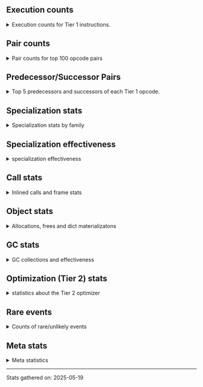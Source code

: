 ## Execution counts

<details>
<summary> Execution counts for Tier 1 instructions. </summary>


The "miss ratio" column shows the percentage of times the instruction
executed that it deoptimized. When this happens, the base unspecialized
instruction is not counted.

<table>
<thead>
<tr>
<th align="left">Name</th>
<th align="right">Base Count</th>
<th align="right">Head Count</th>
<th align="right">Change</th>
</tr>
</thead>
<tbody>
<tr>
<td align="left">FOR_ITER</td>
<td align="right">186,460</td>
<td align="right">108,340</td>
<td align="right">-41.9%</td>
</tr>
<tr>
<td align="left">CONTAINS_OP_DICT</td>
<td align="right">151,320</td>
<td align="right">88,840</td>
<td align="right">-41.3%</td>
</tr>
<tr>
<td align="left">STORE_SUBSCR_DICT</td>
<td align="right">127,200</td>
<td align="right">80,340</td>
<td align="right">-36.8%</td>
</tr>
<tr>
<td align="left">LOAD_ATTR_SLOT</td>
<td align="right">974,460</td>
<td align="right">646,440</td>
<td align="right">-33.7%</td>
</tr>
<tr>
<td align="left">IS_OP</td>
<td align="right">327,060</td>
<td align="right">217,720</td>
<td align="right">-33.4%</td>
</tr>
<tr>
<td align="left">POP_JUMP_IF_TRUE</td>
<td align="right">438,401</td>
<td align="right">313,442</td>
<td align="right">-28.5%</td>
</tr>
<tr>
<td align="left">CALL_BUILTIN_FAST</td>
<td align="right">213,420</td>
<td align="right">166,560</td>
<td align="right">-22.0%</td>
</tr>
<tr>
<td align="left">LOAD_GLOBAL_MODULE</td>
<td align="right">812,504</td>
<td align="right">703,168</td>
<td align="right">-13.5%</td>
</tr>
<tr>
<td align="left">LOAD_FAST_BORROW_LOAD_FAST_BORROW</td>
<td align="right">765,600</td>
<td align="right">671,880</td>
<td align="right">-12.2%</td>
</tr>
<tr>
<td align="left">POP_JUMP_IF_FALSE</td>
<td align="right">1,093,940</td>
<td align="right">984,520</td>
<td align="right">-10.0%</td>
</tr>
<tr>
<td align="left">TO_BOOL_BOOL</td>
<td align="right">640,001</td>
<td align="right">577,522</td>
<td align="right">-9.8%</td>
</tr>
<tr>
<td align="left">STORE_FAST</td>
<td align="right">721,004</td>
<td align="right">658,528</td>
<td align="right">-8.7%</td>
</tr>
<tr>
<td align="left">LOAD_FAST_BORROW</td>
<td align="right">3,469,511</td>
<td align="right">3,172,582</td>
<td align="right">-8.6%</td>
</tr>
<tr>
<td align="left">LOAD_GLOBAL_BUILTIN</td>
<td align="right">563,540</td>
<td align="right">516,600</td>
<td align="right">-8.3%</td>
</tr>
<tr>
<td align="left">DELETE_ATTR</td>
<td align="right">123</td>
<td align="right">126</td>
<td align="right">2.4%</td>
</tr>
<tr>
<td align="left">EXTENDED_ARG</td>
<td align="right">1,541</td>
<td align="right">1,542</td>
<td align="right">0.1%</td>
</tr>
<tr>
<td align="left">CALL_LEN</td>
<td align="right">149,840</td>
<td align="right">149,760</td>
<td align="right">-0.1%</td>
</tr>
<tr>
<td align="left">POP_EXCEPT</td>
<td align="right">1,961</td>
<td align="right">1,962</td>
<td align="right">0.1%</td>
</tr>
<tr>
<td align="left">COMPARE_OP_INT</td>
<td align="right">187,580</td>
<td align="right">187,500</td>
<td align="right">-0.0%</td>
</tr>
<tr>
<td align="left">LOAD_ATTR_INSTANCE_VALUE</td>
<td align="right">720,002</td>
<td align="right">719,844</td>
<td align="right">-0.0%</td>
</tr>
<tr>
<td align="left">JUMP_BACKWARD_NO_INTERRUPT</td>
<td align="right">7,781</td>
<td align="right">7,782</td>
<td align="right">0.0%</td>
</tr>
<tr>
<td align="left">LOAD_SPECIAL</td>
<td align="right">17,722</td>
<td align="right">17,724</td>
<td align="right">0.0%</td>
</tr>
<tr>
<td align="left">DELETE_SUBSCR</td>
<td align="right">25,342</td>
<td align="right">25,344</td>
<td align="right">0.0%</td>
</tr>
<tr>
<td align="left">SWAP</td>
<td align="right">26,002</td>
<td align="right">26,004</td>
<td align="right">0.0%</td>
</tr>
<tr>
<td align="left">CALL_METHOD_DESCRIPTOR_FAST_WITH_KEYWORDS</td>
<td align="right">20,201</td>
<td align="right">20,202</td>
<td align="right">0.0%</td>
</tr>
<tr>
<td align="left">INTERPRETER_EXIT</td>
<td align="right">103,844</td>
<td align="right">103,848</td>
<td align="right">0.0%</td>
</tr>
<tr>
<td align="left">POP_JUMP_IF_NONE</td>
<td align="right">132,985</td>
<td align="right">132,990</td>
<td align="right">0.0%</td>
</tr>
<tr>
<td align="left">COPY</td>
<td align="right">28,661</td>
<td align="right">28,662</td>
<td align="right">0.0%</td>
</tr>
<tr>
<td align="left">CALL_NON_PY_GENERAL</td>
<td align="right">172,506</td>
<td align="right">172,512</td>
<td align="right">0.0%</td>
</tr>
<tr>
<td align="left">LOAD_FAST</td>
<td align="right">225,227</td>
<td align="right">225,234</td>
<td align="right">0.0%</td>
</tr>
<tr>
<td align="left">CALL_METHOD_DESCRIPTOR_O</td>
<td align="right">45,221</td>
<td align="right">45,222</td>
<td align="right">0.0%</td>
</tr>
<tr>
<td align="left">POP_TOP</td>
<td align="right">432,489</td>
<td align="right">432,498</td>
<td align="right">0.0%</td>
</tr>
<tr>
<td align="left">NOP</td>
<td align="right">108,142</td>
<td align="right">108,144</td>
<td align="right">0.0%</td>
</tr>
<tr>
<td align="left">LOAD_CONST_IMMORTAL</td>
<td align="right">756,492</td>
<td align="right">756,504</td>
<td align="right">0.0%</td>
</tr>
<tr>
<td align="left">RETURN_VALUE</td>
<td align="right">680,008</td>
<td align="right">680,016</td>
<td align="right">0.0%</td>
</tr>
<tr>
<td align="left">PUSH_NULL</td>
<td align="right">256,743</td>
<td align="right">256,746</td>
<td align="right">0.0%</td>
</tr>
<tr>
<td align="left">LOAD_ATTR_METHOD_NO_DICT</td>
<td align="right">192,642</td>
<td align="right">192,644</td>
<td align="right">0.0%</td>
</tr>
<tr>
<td align="left">RESUME_CHECK</td>
<td align="right">657,404</td>
<td align="right">657,408</td>
<td align="right">0.0%</td>
</tr>
<tr>
<td align="left">LOAD_ATTR_METHOD_WITH_VALUES</td>
<td align="right">343,222</td>
<td align="right">343,224</td>
<td align="right">0.0%</td>
</tr>
<tr>
<td align="left">CALL_PY_EXACT_ARGS</td>
<td align="right">372,742</td>
<td align="right">372,744</td>
<td align="right">0.0%</td>
</tr>
<tr>
<td align="left">LOAD_ATTR</td>
<td align="right">290,720</td>
<td align="right">290,720</td>
<td align="right">0.0%</td>
</tr>
<tr>
<td align="left">LOAD_SMALL_INT</td>
<td align="right">250,440</td>
<td align="right">250,440</td>
<td align="right">0.0%</td>
</tr>
<tr>
<td align="left">LOAD_ATTR_MODULE</td>
<td align="right">219,480</td>
<td align="right">219,480</td>
<td align="right">0.0%</td>
</tr>
<tr>
<td align="left">JUMP_BACKWARD_NO_JIT</td>
<td align="right">219,180</td>
<td align="right"></td>
<td align="right"></td>
</tr>
<tr>
<td align="left">STORE_ATTR</td>
<td align="right">161,520</td>
<td align="right">161,520</td>
<td align="right">0.0%</td>
</tr>
<tr>
<td align="left">STORE_ATTR_SLOT</td>
<td align="right">136,040</td>
<td align="right">136,040</td>
<td align="right">0.0%</td>
</tr>
<tr>
<td align="left">RETURN_GENERATOR</td>
<td align="right">125,640</td>
<td align="right">125,640</td>
<td align="right">0.0%</td>
</tr>
<tr>
<td align="left">SEND_GEN</td>
<td align="right">122,820</td>
<td align="right">122,820</td>
<td align="right">0.0%</td>
</tr>
<tr>
<td align="left">GET_AWAITABLE</td>
<td align="right">119,520</td>
<td align="right">119,520</td>
<td align="right">0.0%</td>
</tr>
<tr>
<td align="left">END_SEND</td>
<td align="right">119,280</td>
<td align="right">119,280</td>
<td align="right">0.0%</td>
</tr>
<tr>
<td align="left">STORE_ATTR_INSTANCE_VALUE</td>
<td align="right">111,540</td>
<td align="right">111,540</td>
<td align="right">0.0%</td>
</tr>
<tr>
<td align="left">CALL_METHOD_DESCRIPTOR_NOARGS</td>
<td align="right">108,120</td>
<td align="right">108,120</td>
<td align="right">0.0%</td>
</tr>
<tr>
<td align="left">LOAD_CONST_MORTAL</td>
<td align="right">105,840</td>
<td align="right">105,840</td>
<td align="right">0.0%</td>
</tr>
<tr>
<td align="left">POP_JUMP_IF_NOT_NONE</td>
<td align="right">94,320</td>
<td align="right">94,320</td>
<td align="right">0.0%</td>
</tr>
<tr>
<td align="left">BINARY_OP</td>
<td align="right">84,140</td>
<td align="right">84,140</td>
<td align="right">0.0%</td>
</tr>
<tr>
<td align="left">JUMP_FORWARD</td>
<td align="right">82,320</td>
<td align="right">82,320</td>
<td align="right">0.0%</td>
</tr>
<tr>
<td align="left">LOAD_ATTR_WITH_HINT</td>
<td align="right">78,120</td>
<td align="right">78,120</td>
<td align="right">0.0%</td>
</tr>
<tr>
<td align="left">CALL_FUNCTION_EX</td>
<td align="right">76,920</td>
<td align="right">76,920</td>
<td align="right">0.0%</td>
</tr>
<tr>
<td align="left">BINARY_OP_EXTEND</td>
<td align="right">75,360</td>
<td align="right">75,360</td>
<td align="right">0.0%</td>
</tr>
<tr>
<td align="left">BUILD_TUPLE</td>
<td align="right">74,640</td>
<td align="right">74,640</td>
<td align="right">0.0%</td>
</tr>
<tr>
<td align="left">LOAD_DEREF</td>
<td align="right">66,840</td>
<td align="right">66,840</td>
<td align="right">0.0%</td>
</tr>
<tr>
<td align="left">BUILD_MAP</td>
<td align="right">59,520</td>
<td align="right">59,520</td>
<td align="right">0.0%</td>
</tr>
<tr>
<td align="left">DICT_MERGE</td>
<td align="right">57,300</td>
<td align="right">57,300</td>
<td align="right">0.0%</td>
</tr>
<tr>
<td align="left">CALL_KW_PY</td>
<td align="right">56,460</td>
<td align="right">56,460</td>
<td align="right">0.0%</td>
</tr>
<tr>
<td align="left">GET_ITER</td>
<td align="right">53,160</td>
<td align="right">53,160</td>
<td align="right">0.0%</td>
</tr>
<tr>
<td align="left">POP_ITER</td>
<td align="right">52,860</td>
<td align="right">52,860</td>
<td align="right">0.0%</td>
</tr>
<tr>
<td align="left">BINARY_SLICE</td>
<td align="right">51,420</td>
<td align="right">51,420</td>
<td align="right">0.0%</td>
</tr>
<tr>
<td align="left">TO_BOOL_NONE</td>
<td align="right">49,440</td>
<td align="right">49,440</td>
<td align="right">0.0%</td>
</tr>
<tr>
<td align="left">TO_BOOL</td>
<td align="right">47,660</td>
<td align="right">47,660</td>
<td align="right">0.0%</td>
</tr>
<tr>
<td align="left">TO_BOOL_INT</td>
<td align="right">46,320</td>
<td align="right">46,320</td>
<td align="right">0.0%</td>
</tr>
<tr>
<td align="left">CALL_TYPE_1</td>
<td align="right">44,520</td>
<td align="right">44,520</td>
<td align="right">0.0%</td>
</tr>
<tr>
<td align="left">COMPARE_OP</td>
<td align="right">41,460</td>
<td align="right">41,460</td>
<td align="right">0.0%</td>
</tr>
<tr>
<td align="left">LOAD_ATTR_CLASS_WITH_METACLASS_CHECK</td>
<td align="right">34,200</td>
<td align="right">34,200</td>
<td align="right">0.0%</td>
</tr>
<tr>
<td align="left">CALL_ISINSTANCE</td>
<td align="right">33,660</td>
<td align="right">33,660</td>
<td align="right">0.0%</td>
</tr>
<tr>
<td align="left">LOAD_FAST_LOAD_FAST</td>
<td align="right">33,600</td>
<td align="right">33,600</td>
<td align="right">0.0%</td>
</tr>
<tr>
<td align="left">FOR_ITER_LIST</td>
<td align="right">33,600</td>
<td align="right">33,600</td>
<td align="right">0.0%</td>
</tr>
<tr>
<td align="left">FOR_ITER_RANGE</td>
<td align="right">33,540</td>
<td align="right">33,540</td>
<td align="right">0.0%</td>
</tr>
<tr>
<td align="left">CALL_ALLOC_AND_ENTER_INIT</td>
<td align="right">32,940</td>
<td align="right">32,940</td>
<td align="right">0.0%</td>
</tr>
<tr>
<td align="left">EXIT_INIT_CHECK</td>
<td align="right">32,820</td>
<td align="right">32,820</td>
<td align="right">0.0%</td>
</tr>
<tr>
<td align="left">CALL_BOUND_METHOD_EXACT_ARGS</td>
<td align="right">31,260</td>
<td align="right">31,260</td>
<td align="right">0.0%</td>
</tr>
<tr>
<td align="left">BUILD_LIST</td>
<td align="right">29,040</td>
<td align="right">29,040</td>
<td align="right">0.0%</td>
</tr>
<tr>
<td align="left">CONTAINS_OP</td>
<td align="right">27,920</td>
<td align="right">27,920</td>
<td align="right">0.0%</td>
</tr>
<tr>
<td align="left">CALL_BUILTIN_FAST_WITH_KEYWORDS</td>
<td align="right">27,180</td>
<td align="right">27,180</td>
<td align="right">0.0%</td>
</tr>
<tr>
<td align="left">BUILD_SLICE</td>
<td align="right">25,200</td>
<td align="right">25,200</td>
<td align="right">0.0%</td>
</tr>
<tr>
<td align="left">LOAD_ATTR_METHOD_LAZY_DICT</td>
<td align="right">24,420</td>
<td align="right">24,420</td>
<td align="right">0.0%</td>
</tr>
<tr>
<td align="left">MAKE_CELL</td>
<td align="right">23,760</td>
<td align="right">23,760</td>
<td align="right">0.0%</td>
</tr>
<tr>
<td align="left">STORE_FAST_STORE_FAST</td>
<td align="right">21,540</td>
<td align="right">21,540</td>
<td align="right">0.0%</td>
</tr>
<tr>
<td align="left">CALL_PY_GENERAL</td>
<td align="right">20,760</td>
<td align="right">20,760</td>
<td align="right">0.0%</td>
</tr>
<tr>
<td align="left">CALL_INTRINSIC_1</td>
<td align="right">18,840</td>
<td align="right">18,840</td>
<td align="right">0.0%</td>
</tr>
<tr>
<td align="left">LIST_EXTEND</td>
<td align="right">18,420</td>
<td align="right">18,420</td>
<td align="right">0.0%</td>
</tr>
<tr>
<td align="left">UNPACK_SEQUENCE_TWO_TUPLE</td>
<td align="right">18,420</td>
<td align="right">18,420</td>
<td align="right">0.0%</td>
</tr>
<tr>
<td align="left">CALL_LIST_APPEND</td>
<td align="right">17,460</td>
<td align="right">17,460</td>
<td align="right">0.0%</td>
</tr>
<tr>
<td align="left">STORE_DEREF</td>
<td align="right">16,620</td>
<td align="right">16,620</td>
<td align="right">0.0%</td>
</tr>
<tr>
<td align="left">CALL_METHOD_DESCRIPTOR_FAST</td>
<td align="right">16,200</td>
<td align="right">16,200</td>
<td align="right">0.0%</td>
</tr>
<tr>
<td align="left">BINARY_OP_ADD_INT</td>
<td align="right">14,820</td>
<td align="right">14,820</td>
<td align="right">0.0%</td>
</tr>
<tr>
<td align="left">LOAD_ATTR_NONDESCRIPTOR_WITH_VALUES</td>
<td align="right">14,340</td>
<td align="right">14,340</td>
<td align="right">0.0%</td>
</tr>
<tr>
<td align="left">COPY_FREE_VARS</td>
<td align="right">13,440</td>
<td align="right">13,440</td>
<td align="right">0.0%</td>
</tr>
<tr>
<td align="left">CALL_BUILTIN_CLASS</td>
<td align="right">12,180</td>
<td align="right">12,180</td>
<td align="right">0.0%</td>
</tr>
<tr>
<td align="left">LOAD_FAST_CHECK</td>
<td align="right">12,120</td>
<td align="right">12,120</td>
<td align="right">0.0%</td>
</tr>
<tr>
<td align="left">CALL</td>
<td align="right">9,840</td>
<td align="right">9,840</td>
<td align="right">0.0%</td>
</tr>
<tr>
<td align="left">YIELD_VALUE</td>
<td align="right">9,480</td>
<td align="right">9,480</td>
<td align="right">0.0%</td>
</tr>
<tr>
<td align="left">BINARY_OP_SUBSCR_DICT</td>
<td align="right">9,180</td>
<td align="right">9,180</td>
<td align="right">0.0%</td>
</tr>
<tr>
<td align="left">LOAD_ATTR_PROPERTY</td>
<td align="right">8,640</td>
<td align="right">8,640</td>
<td align="right">0.0%</td>
</tr>
<tr>
<td align="left">TO_BOOL_LIST</td>
<td align="right">8,520</td>
<td align="right">8,520</td>
<td align="right">0.0%</td>
</tr>
<tr>
<td align="left">CALL_BUILTIN_O</td>
<td align="right">8,120</td>
<td align="right">8,120</td>
<td align="right">0.0%</td>
</tr>
<tr>
<td align="left">UNPACK_SEQUENCE_TUPLE</td>
<td align="right">7,860</td>
<td align="right">7,860</td>
<td align="right">0.0%</td>
</tr>
<tr>
<td align="left">CONTAINS_OP_SET</td>
<td align="right">7,800</td>
<td align="right">7,800</td>
<td align="right">0.0%</td>
</tr>
<tr>
<td align="left">FOR_ITER_TUPLE</td>
<td align="right">7,320</td>
<td align="right">7,320</td>
<td align="right">0.0%</td>
</tr>
<tr>
<td align="left">DELETE_FAST</td>
<td align="right">6,960</td>
<td align="right">6,960</td>
<td align="right">0.0%</td>
</tr>
<tr>
<td align="left">LIST_APPEND</td>
<td align="right">6,840</td>
<td align="right">6,840</td>
<td align="right">0.0%</td>
</tr>
<tr>
<td align="left">UNARY_NOT</td>
<td align="right">6,720</td>
<td align="right">6,720</td>
<td align="right">0.0%</td>
</tr>
<tr>
<td align="left">LOAD_GLOBAL</td>
<td align="right">6,280</td>
<td align="right">6,280</td>
<td align="right">0.0%</td>
</tr>
<tr>
<td align="left">BINARY_OP_SUBSCR_LIST_INT</td>
<td align="right">6,240</td>
<td align="right">6,240</td>
<td align="right">0.0%</td>
</tr>
<tr>
<td align="left">CALL_KW_BOUND_METHOD</td>
<td align="right">6,240</td>
<td align="right">6,240</td>
<td align="right">0.0%</td>
</tr>
<tr>
<td align="left">SEND</td>
<td align="right">4,740</td>
<td align="right">4,740</td>
<td align="right">0.0%</td>
</tr>
<tr>
<td align="left">COMPARE_OP_FLOAT</td>
<td align="right">4,140</td>
<td align="right">4,140</td>
<td align="right">0.0%</td>
</tr>
<tr>
<td align="left">LOAD_SUPER_ATTR_METHOD</td>
<td align="right">4,020</td>
<td align="right">4,020</td>
<td align="right">0.0%</td>
</tr>
<tr>
<td align="left">CALL_KW_NON_PY</td>
<td align="right">3,840</td>
<td align="right">3,840</td>
<td align="right">0.0%</td>
</tr>
<tr>
<td align="left">MAKE_FUNCTION</td>
<td align="right">3,720</td>
<td align="right">3,720</td>
<td align="right">0.0%</td>
</tr>
<tr>
<td align="left">COMPARE_OP_STR</td>
<td align="right">3,420</td>
<td align="right">3,420</td>
<td align="right">0.0%</td>
</tr>
<tr>
<td align="left">SET_FUNCTION_ATTRIBUTE</td>
<td align="right">2,820</td>
<td align="right">2,820</td>
<td align="right">0.0%</td>
</tr>
<tr>
<td align="left">BINARY_OP_ADD_FLOAT</td>
<td align="right">2,820</td>
<td align="right">2,820</td>
<td align="right">0.0%</td>
</tr>
<tr>
<td align="left">BINARY_OP_SUBTRACT_INT</td>
<td align="right">2,580</td>
<td align="right">2,580</td>
<td align="right">0.0%</td>
</tr>
<tr>
<td align="left">MAP_ADD</td>
<td align="right">2,340</td>
<td align="right">2,340</td>
<td align="right">0.0%</td>
</tr>
<tr>
<td align="left">STORE_ATTR_WITH_HINT</td>
<td align="right">2,220</td>
<td align="right">2,220</td>
<td align="right">0.0%</td>
</tr>
<tr>
<td align="left">FORMAT_SIMPLE</td>
<td align="right">2,160</td>
<td align="right">2,160</td>
<td align="right">0.0%</td>
</tr>
<tr>
<td align="left">STORE_SUBSCR</td>
<td align="right">2,120</td>
<td align="right">2,120</td>
<td align="right">0.0%</td>
</tr>
<tr>
<td align="left">CHECK_EXC_MATCH</td>
<td align="right">2,040</td>
<td align="right">2,040</td>
<td align="right">0.0%</td>
</tr>
<tr>
<td align="left">PUSH_EXC_INFO</td>
<td align="right">1,980</td>
<td align="right">1,980</td>
<td align="right">0.0%</td>
</tr>
<tr>
<td align="left">TO_BOOL_STR</td>
<td align="right">1,740</td>
<td align="right">1,740</td>
<td align="right">0.0%</td>
</tr>
<tr>
<td align="left">FOR_ITER_GEN</td>
<td align="right">1,620</td>
<td align="right">1,620</td>
<td align="right">0.0%</td>
</tr>
<tr>
<td align="left">TO_BOOL_ALWAYS_TRUE</td>
<td align="right">1,620</td>
<td align="right">1,620</td>
<td align="right">0.0%</td>
</tr>
<tr>
<td align="left">LOAD_ATTR_CLASS</td>
<td align="right">1,440</td>
<td align="right">1,440</td>
<td align="right">0.0%</td>
</tr>
<tr>
<td align="left">BUILD_STRING</td>
<td align="right">1,140</td>
<td align="right">1,140</td>
<td align="right">0.0%</td>
</tr>
<tr>
<td align="left">LOAD_SUPER_ATTR_ATTR</td>
<td align="right">1,080</td>
<td align="right">1,080</td>
<td align="right">0.0%</td>
</tr>
<tr>
<td align="left">BINARY_OP_SUBSCR_STR_INT</td>
<td align="right">1,020</td>
<td align="right">1,020</td>
<td align="right">0.0%</td>
</tr>
<tr>
<td align="left">LOAD_COMMON_CONSTANT</td>
<td align="right">960</td>
<td align="right">960</td>
<td align="right">0.0%</td>
</tr>
<tr>
<td align="left">UNPACK_SEQUENCE_LIST</td>
<td align="right">900</td>
<td align="right">900</td>
<td align="right">0.0%</td>
</tr>
<tr>
<td align="left">END_FOR</td>
<td align="right">840</td>
<td align="right">840</td>
<td align="right">0.0%</td>
</tr>
<tr>
<td align="left">UNARY_INVERT</td>
<td align="right">840</td>
<td align="right">840</td>
<td align="right">0.0%</td>
</tr>
<tr>
<td align="left">LOAD_FAST_AND_CLEAR</td>
<td align="right">840</td>
<td align="right">840</td>
<td align="right">0.0%</td>
</tr>
<tr>
<td align="left">RERAISE</td>
<td align="right">660</td>
<td align="right">660</td>
<td align="right">0.0%</td>
</tr>
<tr>
<td align="left">BINARY_OP_SUBSCR_GETITEM</td>
<td align="right">600</td>
<td align="right">600</td>
<td align="right">0.0%</td>
</tr>
<tr>
<td align="left">UNPACK_SEQUENCE</td>
<td align="right">560</td>
<td align="right">560</td>
<td align="right">0.0%</td>
</tr>
<tr>
<td align="left">CALL_KW</td>
<td align="right">500</td>
<td align="right">500</td>
<td align="right">0.0%</td>
</tr>
<tr>
<td align="left">BINARY_OP_ADD_UNICODE</td>
<td align="right">480</td>
<td align="right">480</td>
<td align="right">0.0%</td>
</tr>
<tr>
<td align="left">BUILD_SET</td>
<td align="right">420</td>
<td align="right">420</td>
<td align="right">0.0%</td>
</tr>
<tr>
<td align="left">STORE_FAST_LOAD_FAST</td>
<td align="right">420</td>
<td align="right">420</td>
<td align="right">0.0%</td>
</tr>
<tr>
<td align="left">BINARY_OP_SUBSCR_TUPLE_INT</td>
<td align="right">420</td>
<td align="right">420</td>
<td align="right">0.0%</td>
</tr>
<tr>
<td align="left">CALL_STR_1</td>
<td align="right">420</td>
<td align="right">420</td>
<td align="right">0.0%</td>
</tr>
<tr>
<td align="left">RAISE_VARARGS</td>
<td align="right">360</td>
<td align="right">360</td>
<td align="right">0.0%</td>
</tr>
<tr>
<td align="left">BINARY_OP_SUBTRACT_FLOAT</td>
<td align="right">360</td>
<td align="right">360</td>
<td align="right">0.0%</td>
</tr>
<tr>
<td align="left">BINARY_OP_MULTIPLY_INT</td>
<td align="right">300</td>
<td align="right">300</td>
<td align="right">0.0%</td>
</tr>
<tr>
<td align="left">CLEANUP_THROW</td>
<td align="right">240</td>
<td align="right">240</td>
<td align="right">0.0%</td>
</tr>
<tr>
<td align="left">UNARY_NEGATIVE</td>
<td align="right">240</td>
<td align="right">240</td>
<td align="right">0.0%</td>
</tr>
<tr>
<td align="left">LOAD_SUPER_ATTR</td>
<td align="right">180</td>
<td align="right">180</td>
<td align="right">0.0%</td>
</tr>
<tr>
<td align="left">BINARY_OP_MULTIPLY_FLOAT</td>
<td align="right">180</td>
<td align="right">180</td>
<td align="right">0.0%</td>
</tr>
<tr>
<td align="left">BINARY_OP_INPLACE_ADD_UNICODE</td>
<td align="right">120</td>
<td align="right">120</td>
<td align="right">0.0%</td>
</tr>
<tr>
<td align="left">CALL_TUPLE_1</td>
<td align="right">120</td>
<td align="right">120</td>
<td align="right">0.0%</td>
</tr>
<tr>
<td align="left">CONVERT_VALUE</td>
<td align="right">60</td>
<td align="right">60</td>
<td align="right">0.0%</td>
</tr>
<tr>
<td align="left">IMPORT_NAME</td>
<td align="right">60</td>
<td align="right">60</td>
<td align="right">0.0%</td>
</tr>
<tr>
<td align="left">STORE_GLOBAL</td>
<td align="right">60</td>
<td align="right">60</td>
<td align="right">0.0%</td>
</tr>
<tr>
<td align="left">CALL_BOUND_METHOD_GENERAL</td>
<td align="right">60</td>
<td align="right">60</td>
<td align="right">0.0%</td>
</tr>
<tr>
<td align="left">JUMP_BACKWARD_JIT</td>
<td align="right"></td>
<td align="right">141,100</td>
<td align="right"></td>
</tr>
<tr>
<td align="left">ENTER_EXECUTOR</td>
<td align="right"></td>
<td align="right">31,220</td>
<td align="right"></td>
</tr>
<tr>
<td align="left">NOT_TAKEN</td>
<td align="right"></td>
<td align="right">15,620</td>
<td align="right"></td>
</tr>
</tbody>
</table>


</details>

## Pair counts

<details>
<summary> Pair counts for top 100 opcode pairs </summary>


Pairs of specialized operations that deoptimize and are then followed by
the corresponding unspecialized instruction are not counted as pairs.

Not included in comparative output.


</details>

## Predecessor/Successor Pairs

<details>
<summary> Top 5 predecessors and successors of each Tier 1 opcode. </summary>


This does not include the unspecialized instructions that occur after a
specialized instruction deoptimizes.

Not included in comparative output.


</details>

## Specialization stats

<details>
<summary> Specialization stats by family </summary>

### BINARY_OP

<details>
<summary> specialization stats for BINARY_OP family </summary>

<table>
<thead>
<tr>
<th align="left">Kind</th>
<th align="right">Base Count</th>
<th align="right">Base Ratio</th>
<th align="right">Head Count</th>
<th align="right">Head Ratio</th>
<th align="right">Change</th>
</tr>
</thead>
<tbody>
<tr>
<td align="left">
deferred
<details>
<summary>ⓘ</summary>

Lists the number of "deferred" (i.e. not specialized) instructions executed.
</details>
</td>
<td align="right">82,500</td>
<td align="right">40.3%</td>
<td align="right">82,500</td>
<td align="right">40.3%</td>
<td align="right">0.0%</td>
</tr>
<tr>
<td align="left">
hit
<details>
<summary>ⓘ</summary>

Specialized instructions that complete.
</details>
</td>
<td align="right">120,720</td>
<td align="right">58.9%</td>
<td align="right">120,720</td>
<td align="right">58.9%</td>
<td align="right">0.0%</td>
</tr>
</tbody>
</table>

<table>
<thead>
<tr>
<th align="left">Success</th>
<th align="right">Base Count</th>
<th align="right">Base Ratio</th>
<th align="right">Head Count</th>
<th align="right">Head Ratio</th>
<th align="right">Change</th>
</tr>
</thead>
<tbody>
<tr>
<td align="left">Success</td>
<td align="right">580</td>
<td align="right">35.4%</td>
<td align="right">580</td>
<td align="right">35.4%</td>
<td align="right">0.0%</td>
</tr>
<tr>
<td align="left">Failure</td>
<td align="right">1,060</td>
<td align="right">64.6%</td>
<td align="right">1,060</td>
<td align="right">64.6%</td>
<td align="right">0.0%</td>
</tr>
</tbody>
</table>

<table>
<thead>
<tr>
<th align="left">Failure kind</th>
<th align="right">Base Count</th>
<th align="right">Base Ratio</th>
<th align="right">Head Count</th>
<th align="right">Head Ratio</th>
<th align="right">Change</th>
</tr>
</thead>
<tbody>
<tr>
<td align="left">add other</td>
<td align="right">220</td>
<td align="right">20.8%</td>
<td align="right">220</td>
<td align="right">20.8%</td>
<td align="right">0.0%</td>
</tr>
<tr>
<td align="left">remainder</td>
<td align="right">160</td>
<td align="right">15.1%</td>
<td align="right">160</td>
<td align="right">15.1%</td>
<td align="right">0.0%</td>
</tr>
<tr>
<td align="left">subscr structtime</td>
<td align="right">140</td>
<td align="right">13.2%</td>
<td align="right">140</td>
<td align="right">13.2%</td>
<td align="right">0.0%</td>
</tr>
<tr>
<td align="left">subscr tuple slice</td>
<td align="right">120</td>
<td align="right">11.3%</td>
<td align="right">120</td>
<td align="right">11.3%</td>
<td align="right">0.0%</td>
</tr>
<tr>
<td align="left">floor divide</td>
<td align="right">100</td>
<td align="right">9.4%</td>
<td align="right">100</td>
<td align="right">9.4%</td>
<td align="right">0.0%</td>
</tr>
<tr>
<td align="left">out of range</td>
<td align="right">40</td>
<td align="right">3.8%</td>
<td align="right">40</td>
<td align="right">3.8%</td>
<td align="right">0.0%</td>
</tr>
<tr>
<td align="left">code complex parameters</td>
<td align="right">40</td>
<td align="right">3.8%</td>
<td align="right">40</td>
<td align="right">3.8%</td>
<td align="right">0.0%</td>
</tr>
<tr>
<td align="left">multiply different types</td>
<td align="right">40</td>
<td align="right">3.8%</td>
<td align="right">40</td>
<td align="right">3.8%</td>
<td align="right">0.0%</td>
</tr>
<tr>
<td align="left">or different types</td>
<td align="right">40</td>
<td align="right">3.8%</td>
<td align="right">40</td>
<td align="right">3.8%</td>
<td align="right">0.0%</td>
</tr>
<tr>
<td align="left">xor int</td>
<td align="right">40</td>
<td align="right">3.8%</td>
<td align="right">40</td>
<td align="right">3.8%</td>
<td align="right">0.0%</td>
</tr>
<tr>
<td align="left">subscr bytes</td>
<td align="right">40</td>
<td align="right">3.8%</td>
<td align="right">40</td>
<td align="right">3.8%</td>
<td align="right">0.0%</td>
</tr>
<tr>
<td align="left">and int</td>
<td align="right">20</td>
<td align="right">1.9%</td>
<td align="right">20</td>
<td align="right">1.9%</td>
<td align="right">0.0%</td>
</tr>
<tr>
<td align="left">or int</td>
<td align="right">20</td>
<td align="right">1.9%</td>
<td align="right">20</td>
<td align="right">1.9%</td>
<td align="right">0.0%</td>
</tr>
<tr>
<td align="left">subscr string slice</td>
<td align="right">20</td>
<td align="right">1.9%</td>
<td align="right">20</td>
<td align="right">1.9%</td>
<td align="right">0.0%</td>
</tr>
<tr>
<td align="left">subscr deque</td>
<td align="right">20</td>
<td align="right">1.9%</td>
<td align="right">20</td>
<td align="right">1.9%</td>
<td align="right">0.0%</td>
</tr>
</tbody>
</table>


</details>

### BINARY_SLICE

<details>
<summary> specialization stats for BINARY_SLICE family </summary>

<table>
<thead>
<tr>
<th align="left">Kind</th>
<th align="right">Base Count</th>
<th align="right">Base Ratio</th>
<th align="right">Head Count</th>
<th align="right">Head Ratio</th>
<th align="right">Change</th>
</tr>
</thead>
<tbody>
<tr>
<td align="left">
deferred
<details>
<summary>ⓘ</summary>

Lists the number of "deferred" (i.e. not specialized) instructions executed.
</details>
</td>
<td align="right">51,420</td>
<td align="right">100.0%</td>
<td align="right">51,420</td>
<td align="right">100.0%</td>
<td align="right">0.0%</td>
</tr>
</tbody>
</table>


</details>

### CALL

<details>
<summary> specialization stats for CALL family </summary>

<table>
<thead>
<tr>
<th align="left">Kind</th>
<th align="right">Base Count</th>
<th align="right">Base Ratio</th>
<th align="right">Head Count</th>
<th align="right">Head Ratio</th>
<th align="right">Change</th>
</tr>
</thead>
<tbody>
<tr>
<td align="left">
hit
<details>
<summary>ⓘ</summary>

Specialized instructions that complete.
</details>
</td>
<td align="right">1,131,004</td>
<td align="right">96.3%</td>
<td align="right">1,084,068</td>
<td align="right">96.1%</td>
<td align="right">-4.1%</td>
</tr>
<tr>
<td align="left">
deferred
<details>
<summary>ⓘ</summary>

Lists the number of "deferred" (i.e. not specialized) instructions executed.
</details>
</td>
<td align="right">33,360</td>
<td align="right">2.8%</td>
<td align="right">33,360</td>
<td align="right">3.0%</td>
<td align="right">0.0%</td>
</tr>
<tr>
<td align="left">
miss
<details>
<summary>ⓘ</summary>

Specialized instructions that deopt.
</details>
</td>
<td align="right">33,860</td>
<td align="right">2.9%</td>
<td align="right">33,860</td>
<td align="right">3.0%</td>
<td align="right">0.0%</td>
</tr>
</tbody>
</table>

<table>
<thead>
<tr>
<th align="left">Success</th>
<th align="right">Base Count</th>
<th align="right">Base Ratio</th>
<th align="right">Head Count</th>
<th align="right">Head Ratio</th>
<th align="right">Change</th>
</tr>
</thead>
<tbody>
<tr>
<td align="left">Success</td>
<td align="right">10,320</td>
<td align="right">99.8%</td>
<td align="right">10,320</td>
<td align="right">99.8%</td>
<td align="right">0.0%</td>
</tr>
<tr>
<td align="left">Failure</td>
<td align="right">20</td>
<td align="right">0.2%</td>
<td align="right">20</td>
<td align="right">0.2%</td>
<td align="right">0.0%</td>
</tr>
</tbody>
</table>

<table>
<thead>
<tr>
<th align="left">Failure kind</th>
<th align="right">Base Count</th>
<th align="right">Base Ratio</th>
<th align="right">Head Count</th>
<th align="right">Head Ratio</th>
<th align="right">Change</th>
</tr>
</thead>
<tbody>
<tr>
<td align="left">init not simple</td>
<td align="right">40</td>
<td align="right">200.0%</td>
<td align="right">40</td>
<td align="right">200.0%</td>
<td align="right">0.0%</td>
</tr>
<tr>
<td align="left">out of versions</td>
<td align="right">20</td>
<td align="right">100.0%</td>
<td align="right">20</td>
<td align="right">100.0%</td>
<td align="right">0.0%</td>
</tr>
<tr>
<td align="left">init not python</td>
<td align="right">20</td>
<td align="right">100.0%</td>
<td align="right">20</td>
<td align="right">100.0%</td>
<td align="right">0.0%</td>
</tr>
</tbody>
</table>


</details>

### CALL_KW

<details>
<summary> specialization stats for CALL_KW family </summary>

<table>
<thead>
<tr>
<th align="left">Success</th>
<th align="right">Base Count</th>
<th align="right">Base Ratio</th>
<th align="right">Head Count</th>
<th align="right">Head Ratio</th>
<th align="right">Change</th>
</tr>
</thead>
<tbody>
<tr>
<td align="left">Success</td>
<td align="right">500</td>
<td align="right">100.0%</td>
<td align="right">500</td>
<td align="right">100.0%</td>
<td align="right">0.0%</td>
</tr>
<tr>
<td align="left">Failure</td>
<td align="right">0</td>
<td align="right">0.0%</td>
<td align="right">0</td>
<td align="right">0.0%</td>
<td align="right"></td>
</tr>
</tbody>
</table>


</details>

### COMPARE_OP

<details>
<summary> specialization stats for COMPARE_OP family </summary>

<table>
<thead>
<tr>
<th align="left">Kind</th>
<th align="right">Base Count</th>
<th align="right">Base Ratio</th>
<th align="right">Head Count</th>
<th align="right">Head Ratio</th>
<th align="right">Change</th>
</tr>
</thead>
<tbody>
<tr>
<td align="left">
hit
<details>
<summary>ⓘ</summary>

Specialized instructions that complete.
</details>
</td>
<td align="right">194,900</td>
<td align="right">82.4%</td>
<td align="right">194,820</td>
<td align="right">82.4%</td>
<td align="right">-0.0%</td>
</tr>
<tr>
<td align="left">
deferred
<details>
<summary>ⓘ</summary>

Lists the number of "deferred" (i.e. not specialized) instructions executed.
</details>
</td>
<td align="right">39,840</td>
<td align="right">16.8%</td>
<td align="right">39,840</td>
<td align="right">16.8%</td>
<td align="right">0.0%</td>
</tr>
<tr>
<td align="left">
miss
<details>
<summary>ⓘ</summary>

Specialized instructions that deopt.
</details>
</td>
<td align="right">240</td>
<td align="right">0.1%</td>
<td align="right">240</td>
<td align="right">0.1%</td>
<td align="right">0.0%</td>
</tr>
</tbody>
</table>

<table>
<thead>
<tr>
<th align="left">Success</th>
<th align="right">Base Count</th>
<th align="right">Base Ratio</th>
<th align="right">Head Count</th>
<th align="right">Head Ratio</th>
<th align="right">Change</th>
</tr>
</thead>
<tbody>
<tr>
<td align="left">Success</td>
<td align="right">820</td>
<td align="right">50.6%</td>
<td align="right">820</td>
<td align="right">50.6%</td>
<td align="right">0.0%</td>
</tr>
<tr>
<td align="left">Failure</td>
<td align="right">800</td>
<td align="right">49.4%</td>
<td align="right">800</td>
<td align="right">49.4%</td>
<td align="right">0.0%</td>
</tr>
</tbody>
</table>

<table>
<thead>
<tr>
<th align="left">Failure kind</th>
<th align="right">Base Count</th>
<th align="right">Base Ratio</th>
<th align="right">Head Count</th>
<th align="right">Head Ratio</th>
<th align="right">Change</th>
</tr>
</thead>
<tbody>
<tr>
<td align="left">other</td>
<td align="right">380</td>
<td align="right">47.5%</td>
<td align="right">380</td>
<td align="right">47.5%</td>
<td align="right">0.0%</td>
</tr>
<tr>
<td align="left">different types</td>
<td align="right">120</td>
<td align="right">15.0%</td>
<td align="right">120</td>
<td align="right">15.0%</td>
<td align="right">0.0%</td>
</tr>
<tr>
<td align="left">bytes</td>
<td align="right">100</td>
<td align="right">12.5%</td>
<td align="right">100</td>
<td align="right">12.5%</td>
<td align="right">0.0%</td>
</tr>
<tr>
<td align="left">float long</td>
<td align="right">100</td>
<td align="right">12.5%</td>
<td align="right">100</td>
<td align="right">12.5%</td>
<td align="right">0.0%</td>
</tr>
<tr>
<td align="left">bool</td>
<td align="right">60</td>
<td align="right">7.5%</td>
<td align="right">60</td>
<td align="right">7.5%</td>
<td align="right">0.0%</td>
</tr>
<tr>
<td align="left">big int</td>
<td align="right">40</td>
<td align="right">5.0%</td>
<td align="right">40</td>
<td align="right">5.0%</td>
<td align="right">0.0%</td>
</tr>
</tbody>
</table>


</details>

### CONTAINS_OP

<details>
<summary> specialization stats for CONTAINS_OP family </summary>

<table>
<thead>
<tr>
<th align="left">Kind</th>
<th align="right">Base Count</th>
<th align="right">Base Ratio</th>
<th align="right">Head Count</th>
<th align="right">Head Ratio</th>
<th align="right">Change</th>
</tr>
</thead>
<tbody>
<tr>
<td align="left">
hit
<details>
<summary>ⓘ</summary>

Specialized instructions that complete.
</details>
</td>
<td align="right">159,120</td>
<td align="right">85.1%</td>
<td align="right">96,640</td>
<td align="right">77.6%</td>
<td align="right">-39.3%</td>
</tr>
<tr>
<td align="left">
deferred
<details>
<summary>ⓘ</summary>

Lists the number of "deferred" (i.e. not specialized) instructions executed.
</details>
</td>
<td align="right">27,300</td>
<td align="right">14.6%</td>
<td align="right">27,300</td>
<td align="right">21.9%</td>
<td align="right">0.0%</td>
</tr>
</tbody>
</table>

<table>
<thead>
<tr>
<th align="left">Success</th>
<th align="right">Base Count</th>
<th align="right">Base Ratio</th>
<th align="right">Head Count</th>
<th align="right">Head Ratio</th>
<th align="right">Change</th>
</tr>
</thead>
<tbody>
<tr>
<td align="left">Success</td>
<td align="right">40</td>
<td align="right">6.5%</td>
<td align="right">40</td>
<td align="right">6.5%</td>
<td align="right">0.0%</td>
</tr>
<tr>
<td align="left">Failure</td>
<td align="right">580</td>
<td align="right">93.5%</td>
<td align="right">580</td>
<td align="right">93.5%</td>
<td align="right">0.0%</td>
</tr>
</tbody>
</table>

<table>
<thead>
<tr>
<th align="left">Failure kind</th>
<th align="right">Base Count</th>
<th align="right">Base Ratio</th>
<th align="right">Head Count</th>
<th align="right">Head Ratio</th>
<th align="right">Change</th>
</tr>
</thead>
<tbody>
<tr>
<td align="left">tuple</td>
<td align="right">380</td>
<td align="right">65.5%</td>
<td align="right">380</td>
<td align="right">65.5%</td>
<td align="right">0.0%</td>
</tr>
<tr>
<td align="left">str</td>
<td align="right">140</td>
<td align="right">24.1%</td>
<td align="right">140</td>
<td align="right">24.1%</td>
<td align="right">0.0%</td>
</tr>
<tr>
<td align="left">list</td>
<td align="right">60</td>
<td align="right">10.3%</td>
<td align="right">60</td>
<td align="right">10.3%</td>
<td align="right">0.0%</td>
</tr>
</tbody>
</table>


</details>

### FOR_ITER

<details>
<summary> specialization stats for FOR_ITER family </summary>

<table>
<thead>
<tr>
<th align="left">Kind</th>
<th align="right">Base Count</th>
<th align="right">Base Ratio</th>
<th align="right">Head Count</th>
<th align="right">Head Ratio</th>
<th align="right">Change</th>
</tr>
</thead>
<tbody>
<tr>
<td align="left">
deferred
<details>
<summary>ⓘ</summary>

Lists the number of "deferred" (i.e. not specialized) instructions executed.
</details>
</td>
<td align="right">185,580</td>
<td align="right">70.7%</td>
<td align="right">107,480</td>
<td align="right">58.3%</td>
<td align="right">-42.1%</td>
</tr>
<tr>
<td align="left">
hit
<details>
<summary>ⓘ</summary>

Specialized instructions that complete.
</details>
</td>
<td align="right">76,080</td>
<td align="right">29.0%</td>
<td align="right">76,080</td>
<td align="right">41.3%</td>
<td align="right">0.0%</td>
</tr>
</tbody>
</table>

<table>
<thead>
<tr>
<th align="left">Success</th>
<th align="right">Base Count</th>
<th align="right">Base Ratio</th>
<th align="right">Head Count</th>
<th align="right">Head Ratio</th>
<th align="right">Change</th>
</tr>
</thead>
<tbody>
<tr>
<td align="left">Failure</td>
<td align="right">520</td>
<td align="right">59.1%</td>
<td align="right">500</td>
<td align="right">58.1%</td>
<td align="right">-3.8%</td>
</tr>
<tr>
<td align="left">Success</td>
<td align="right">360</td>
<td align="right">40.9%</td>
<td align="right">360</td>
<td align="right">41.9%</td>
<td align="right">0.0%</td>
</tr>
</tbody>
</table>

<table>
<thead>
<tr>
<th align="left">Failure kind</th>
<th align="right">Base Count</th>
<th align="right">Base Ratio</th>
<th align="right">Head Count</th>
<th align="right">Head Ratio</th>
<th align="right">Change</th>
</tr>
</thead>
<tbody>
<tr>
<td align="left">dict values</td>
<td align="right">60</td>
<td align="right">11.5%</td>
<td align="right">40</td>
<td align="right">8.0%</td>
<td align="right">-33.3%</td>
</tr>
<tr>
<td align="left">set</td>
<td align="right">140</td>
<td align="right">26.9%</td>
<td align="right">140</td>
<td align="right">28.0%</td>
<td align="right">0.0%</td>
</tr>
<tr>
<td align="left">dict items</td>
<td align="right">80</td>
<td align="right">15.4%</td>
<td align="right">80</td>
<td align="right">16.0%</td>
<td align="right">0.0%</td>
</tr>
<tr>
<td align="left">ascii string</td>
<td align="right">80</td>
<td align="right">15.4%</td>
<td align="right">80</td>
<td align="right">16.0%</td>
<td align="right">0.0%</td>
</tr>
<tr>
<td align="left">bytes</td>
<td align="right">40</td>
<td align="right">7.7%</td>
<td align="right">40</td>
<td align="right">8.0%</td>
<td align="right">0.0%</td>
</tr>
<tr>
<td align="left">enumerate</td>
<td align="right">40</td>
<td align="right">7.7%</td>
<td align="right">40</td>
<td align="right">8.0%</td>
<td align="right">0.0%</td>
</tr>
<tr>
<td align="left">reversed list</td>
<td align="right">40</td>
<td align="right">7.7%</td>
<td align="right">40</td>
<td align="right">8.0%</td>
<td align="right">0.0%</td>
</tr>
<tr>
<td align="left">other</td>
<td align="right">20</td>
<td align="right">3.8%</td>
<td align="right">20</td>
<td align="right">4.0%</td>
<td align="right">0.0%</td>
</tr>
<tr>
<td align="left">itertools</td>
<td align="right">20</td>
<td align="right">3.8%</td>
<td align="right">20</td>
<td align="right">4.0%</td>
<td align="right">0.0%</td>
</tr>
</tbody>
</table>


</details>

### GET_ITER

<details>
<summary> specialization stats for GET_ITER family </summary>

<table>
<thead>
<tr>
<th align="left">Failure kind</th>
<th align="right">Base Count</th>
<th align="right">Base Ratio</th>
<th align="right">Head Count</th>
<th align="right">Head Ratio</th>
<th align="right">Change</th>
</tr>
</thead>
<tbody>
<tr>
<td align="left">other</td>
<td align="right">27,720</td>
<td align="right">27,720 / 0 !!</td>
<td align="right">27,720</td>
<td align="right">27,720 / 0 !!</td>
<td align="right">0.0%</td>
</tr>
<tr>
<td align="left">list</td>
<td align="right">15,720</td>
<td align="right">15,720 / 0 !!</td>
<td align="right">15,720</td>
<td align="right">15,720 / 0 !!</td>
<td align="right">0.0%</td>
</tr>
<tr>
<td align="left">self</td>
<td align="right">6,960</td>
<td align="right">6,960 / 0 !!</td>
<td align="right">6,960</td>
<td align="right">6,960 / 0 !!</td>
<td align="right">0.0%</td>
</tr>
<tr>
<td align="left">set</td>
<td align="right">1,320</td>
<td align="right">1,320 / 0 !!</td>
<td align="right">1,320</td>
<td align="right">1,320 / 0 !!</td>
<td align="right">0.0%</td>
</tr>
<tr>
<td align="left">tuple</td>
<td align="right">960</td>
<td align="right">960 / 0 !!</td>
<td align="right">960</td>
<td align="right">960 / 0 !!</td>
<td align="right">0.0%</td>
</tr>
<tr>
<td align="left">enumerate</td>
<td align="right">240</td>
<td align="right">240 / 0 !!</td>
<td align="right">240</td>
<td align="right">240 / 0 !!</td>
<td align="right">0.0%</td>
</tr>
<tr>
<td align="left">string</td>
<td align="right">120</td>
<td align="right">120 / 0 !!</td>
<td align="right">120</td>
<td align="right">120 / 0 !!</td>
<td align="right">0.0%</td>
</tr>
<tr>
<td align="left">bytes</td>
<td align="right">120</td>
<td align="right">120 / 0 !!</td>
<td align="right">120</td>
<td align="right">120 / 0 !!</td>
<td align="right">0.0%</td>
</tr>
</tbody>
</table>


</details>

### LOAD_ATTR

<details>
<summary> specialization stats for LOAD_ATTR family </summary>

<table>
<thead>
<tr>
<th align="left">Kind</th>
<th align="right">Base Count</th>
<th align="right">Base Ratio</th>
<th align="right">Head Count</th>
<th align="right">Head Ratio</th>
<th align="right">Change</th>
</tr>
</thead>
<tbody>
<tr>
<td align="left">
hit
<details>
<summary>ⓘ</summary>

Specialized instructions that complete.
</details>
</td>
<td align="right">2,505,175</td>
<td align="right">86.3%</td>
<td align="right">2,177,001</td>
<td align="right">84.6%</td>
<td align="right">-13.1%</td>
</tr>
<tr>
<td align="left">
deferred
<details>
<summary>ⓘ</summary>

Lists the number of "deferred" (i.e. not specialized) instructions executed.
</details>
</td>
<td align="right">273,600</td>
<td align="right">9.4%</td>
<td align="right">273,600</td>
<td align="right">10.6%</td>
<td align="right">0.0%</td>
</tr>
<tr>
<td align="left">
miss
<details>
<summary>ⓘ</summary>

Specialized instructions that deopt.
</details>
</td>
<td align="right">105,791</td>
<td align="right">3.6%</td>
<td align="right">105,791</td>
<td align="right">4.1%</td>
<td align="right">0.0%</td>
</tr>
</tbody>
</table>

<table>
<thead>
<tr>
<th align="left">Success</th>
<th align="right">Base Count</th>
<th align="right">Base Ratio</th>
<th align="right">Head Count</th>
<th align="right">Head Ratio</th>
<th align="right">Change</th>
</tr>
</thead>
<tbody>
<tr>
<td align="left">Success</td>
<td align="right">12,820</td>
<td align="right">75.9%</td>
<td align="right">12,820</td>
<td align="right">75.9%</td>
<td align="right">0.0%</td>
</tr>
<tr>
<td align="left">Failure</td>
<td align="right">4,080</td>
<td align="right">24.1%</td>
<td align="right">4,080</td>
<td align="right">24.1%</td>
<td align="right">0.0%</td>
</tr>
</tbody>
</table>

<table>
<thead>
<tr>
<th align="left">Failure kind</th>
<th align="right">Base Count</th>
<th align="right">Base Ratio</th>
<th align="right">Head Count</th>
<th align="right">Head Ratio</th>
<th align="right">Change</th>
</tr>
</thead>
<tbody>
<tr>
<td align="left">overriding descriptor</td>
<td align="right">1,220</td>
<td align="right">29.9%</td>
<td align="right">1,220</td>
<td align="right">29.9%</td>
<td align="right">0.0%</td>
</tr>
<tr>
<td align="left">method</td>
<td align="right">940</td>
<td align="right">23.0%</td>
<td align="right">940</td>
<td align="right">23.0%</td>
<td align="right">0.0%</td>
</tr>
<tr>
<td align="left">mutable class</td>
<td align="right">680</td>
<td align="right">16.7%</td>
<td align="right">680</td>
<td align="right">16.7%</td>
<td align="right">0.0%</td>
</tr>
<tr>
<td align="left">module attr not found</td>
<td align="right">620</td>
<td align="right">15.2%</td>
<td align="right">620</td>
<td align="right">15.2%</td>
<td align="right">0.0%</td>
</tr>
<tr>
<td align="left">non object slot</td>
<td align="right">160</td>
<td align="right">3.9%</td>
<td align="right">160</td>
<td align="right">3.9%</td>
<td align="right">0.0%</td>
</tr>
<tr>
<td align="left">builtin class method</td>
<td align="right">140</td>
<td align="right">3.4%</td>
<td align="right">140</td>
<td align="right">3.4%</td>
<td align="right">0.0%</td>
</tr>
<tr>
<td align="left">class method obj</td>
<td align="right">140</td>
<td align="right">3.4%</td>
<td align="right">140</td>
<td align="right">3.4%</td>
<td align="right">0.0%</td>
</tr>
<tr>
<td align="left">metaclass attribute</td>
<td align="right">20</td>
<td align="right">0.5%</td>
<td align="right">20</td>
<td align="right">0.5%</td>
<td align="right">0.0%</td>
</tr>
</tbody>
</table>


</details>

### LOAD_GLOBAL

<details>
<summary> specialization stats for LOAD_GLOBAL family </summary>

<table>
<thead>
<tr>
<th align="left">Kind</th>
<th align="right">Base Count</th>
<th align="right">Base Ratio</th>
<th align="right">Head Count</th>
<th align="right">Head Ratio</th>
<th align="right">Change</th>
</tr>
</thead>
<tbody>
<tr>
<td align="left">
hit
<details>
<summary>ⓘ</summary>

Specialized instructions that complete.
</details>
</td>
<td align="right">1,374,904</td>
<td align="right">99.5%</td>
<td align="right">1,218,628</td>
<td align="right">99.4%</td>
<td align="right">-11.4%</td>
</tr>
<tr>
<td align="left">
deopt
<details>
<summary>ⓘ</summary>

Specialized instructions that deopt.
</details>
</td>
<td align="right">120</td>
<td align="right">0.0%</td>
<td align="right">120</td>
<td align="right">0.0%</td>
<td align="right">0.0%</td>
</tr>
<tr>
<td align="left">
miss
<details>
<summary>ⓘ</summary>

Specialized instructions that deopt.
</details>
</td>
<td align="right">1,140</td>
<td align="right">0.1%</td>
<td align="right">1,140</td>
<td align="right">0.1%</td>
<td align="right">0.0%</td>
</tr>
</tbody>
</table>

<table>
<thead>
<tr>
<th align="left">Success</th>
<th align="right">Base Count</th>
<th align="right">Base Ratio</th>
<th align="right">Head Count</th>
<th align="right">Head Ratio</th>
<th align="right">Change</th>
</tr>
</thead>
<tbody>
<tr>
<td align="left">Success</td>
<td align="right">6,280</td>
<td align="right">100.0%</td>
<td align="right">6,280</td>
<td align="right">100.0%</td>
<td align="right">0.0%</td>
</tr>
<tr>
<td align="left">Failure</td>
<td align="right">0</td>
<td align="right">0.0%</td>
<td align="right">0</td>
<td align="right">0.0%</td>
<td align="right"></td>
</tr>
</tbody>
</table>


</details>

### LOAD_SUPER_ATTR

<details>
<summary> specialization stats for LOAD_SUPER_ATTR family </summary>

<table>
<thead>
<tr>
<th align="left">Kind</th>
<th align="right">Base Count</th>
<th align="right">Base Ratio</th>
<th align="right">Head Count</th>
<th align="right">Head Ratio</th>
<th align="right">Change</th>
</tr>
</thead>
<tbody>
<tr>
<td align="left">
hit
<details>
<summary>ⓘ</summary>

Specialized instructions that complete.
</details>
</td>
<td align="right">5,100</td>
<td align="right">96.6%</td>
<td align="right">5,100</td>
<td align="right">96.6%</td>
<td align="right">0.0%</td>
</tr>
</tbody>
</table>

<table>
<thead>
<tr>
<th align="left">Success</th>
<th align="right">Base Count</th>
<th align="right">Base Ratio</th>
<th align="right">Head Count</th>
<th align="right">Head Ratio</th>
<th align="right">Change</th>
</tr>
</thead>
<tbody>
<tr>
<td align="left">Success</td>
<td align="right">180</td>
<td align="right">100.0%</td>
<td align="right">180</td>
<td align="right">100.0%</td>
<td align="right">0.0%</td>
</tr>
<tr>
<td align="left">Failure</td>
<td align="right">0</td>
<td align="right">0.0%</td>
<td align="right">0</td>
<td align="right">0.0%</td>
<td align="right"></td>
</tr>
</tbody>
</table>


</details>

### SEND

<details>
<summary> specialization stats for SEND family </summary>

<table>
<thead>
<tr>
<th align="left">Kind</th>
<th align="right">Base Count</th>
<th align="right">Base Ratio</th>
<th align="right">Head Count</th>
<th align="right">Head Ratio</th>
<th align="right">Change</th>
</tr>
</thead>
<tbody>
<tr>
<td align="left">
deferred
<details>
<summary>ⓘ</summary>

Lists the number of "deferred" (i.e. not specialized) instructions executed.
</details>
</td>
<td align="right">4,020</td>
<td align="right">3.2%</td>
<td align="right">4,020</td>
<td align="right">3.2%</td>
<td align="right">0.0%</td>
</tr>
<tr>
<td align="left">
hit
<details>
<summary>ⓘ</summary>

Specialized instructions that complete.
</details>
</td>
<td align="right">122,820</td>
<td align="right">96.3%</td>
<td align="right">122,820</td>
<td align="right">96.3%</td>
<td align="right">0.0%</td>
</tr>
</tbody>
</table>

<table>
<thead>
<tr>
<th align="left">Success</th>
<th align="right">Base Count</th>
<th align="right">Base Ratio</th>
<th align="right">Head Count</th>
<th align="right">Head Ratio</th>
<th align="right">Change</th>
</tr>
</thead>
<tbody>
<tr>
<td align="left">Success</td>
<td align="right">240</td>
<td align="right">33.3%</td>
<td align="right">240</td>
<td align="right">33.3%</td>
<td align="right">0.0%</td>
</tr>
<tr>
<td align="left">Failure</td>
<td align="right">480</td>
<td align="right">66.7%</td>
<td align="right">480</td>
<td align="right">66.7%</td>
<td align="right">0.0%</td>
</tr>
</tbody>
</table>

<table>
<thead>
<tr>
<th align="left">Failure kind</th>
<th align="right">Base Count</th>
<th align="right">Base Ratio</th>
<th align="right">Head Count</th>
<th align="right">Head Ratio</th>
<th align="right">Change</th>
</tr>
</thead>
<tbody>
<tr>
<td align="left">other</td>
<td align="right">480</td>
<td align="right">100.0%</td>
<td align="right">480</td>
<td align="right">100.0%</td>
<td align="right">0.0%</td>
</tr>
</tbody>
</table>


</details>

### STORE_ATTR

<details>
<summary> specialization stats for STORE_ATTR family </summary>

<table>
<thead>
<tr>
<th align="left">Kind</th>
<th align="right">Base Count</th>
<th align="right">Base Ratio</th>
<th align="right">Head Count</th>
<th align="right">Head Ratio</th>
<th align="right">Change</th>
</tr>
</thead>
<tbody>
<tr>
<td align="left">
deferred
<details>
<summary>ⓘ</summary>

Lists the number of "deferred" (i.e. not specialized) instructions executed.
</details>
</td>
<td align="right">157,320</td>
<td align="right">38.2%</td>
<td align="right">157,320</td>
<td align="right">38.2%</td>
<td align="right">0.0%</td>
</tr>
<tr>
<td align="left">
hit
<details>
<summary>ⓘ</summary>

Specialized instructions that complete.
</details>
</td>
<td align="right">238,600</td>
<td align="right">58.0%</td>
<td align="right">238,600</td>
<td align="right">58.0%</td>
<td align="right">0.0%</td>
</tr>
<tr>
<td align="left">
miss
<details>
<summary>ⓘ</summary>

Specialized instructions that deopt.
</details>
</td>
<td align="right">11,200</td>
<td align="right">2.7%</td>
<td align="right">11,200</td>
<td align="right">2.7%</td>
<td align="right">0.0%</td>
</tr>
</tbody>
</table>

<table>
<thead>
<tr>
<th align="left">Success</th>
<th align="right">Base Count</th>
<th align="right">Base Ratio</th>
<th align="right">Head Count</th>
<th align="right">Head Ratio</th>
<th align="right">Change</th>
</tr>
</thead>
<tbody>
<tr>
<td align="left">Success</td>
<td align="right">2,900</td>
<td align="right">66.8%</td>
<td align="right">2,900</td>
<td align="right">66.8%</td>
<td align="right">0.0%</td>
</tr>
<tr>
<td align="left">Failure</td>
<td align="right">1,440</td>
<td align="right">33.2%</td>
<td align="right">1,440</td>
<td align="right">33.2%</td>
<td align="right">0.0%</td>
</tr>
</tbody>
</table>

<table>
<thead>
<tr>
<th align="left">Failure kind</th>
<th align="right">Base Count</th>
<th align="right">Base Ratio</th>
<th align="right">Head Count</th>
<th align="right">Head Ratio</th>
<th align="right">Change</th>
</tr>
</thead>
<tbody>
<tr>
<td align="left">not in dict</td>
<td align="right">940</td>
<td align="right">65.3%</td>
<td align="right">940</td>
<td align="right">65.3%</td>
<td align="right">0.0%</td>
</tr>
<tr>
<td align="left">class attr simple</td>
<td align="right">260</td>
<td align="right">18.1%</td>
<td align="right">260</td>
<td align="right">18.1%</td>
<td align="right">0.0%</td>
</tr>
<tr>
<td align="left">overriding descriptor</td>
<td align="right">80</td>
<td align="right">5.6%</td>
<td align="right">80</td>
<td align="right">5.6%</td>
<td align="right">0.0%</td>
</tr>
<tr>
<td align="left">method</td>
<td align="right">60</td>
<td align="right">4.2%</td>
<td align="right">60</td>
<td align="right">4.2%</td>
<td align="right">0.0%</td>
</tr>
<tr>
<td align="left">not managed dict</td>
<td align="right">60</td>
<td align="right">4.2%</td>
<td align="right">60</td>
<td align="right">4.2%</td>
<td align="right">0.0%</td>
</tr>
<tr>
<td align="left">not in keys</td>
<td align="right">20</td>
<td align="right">1.4%</td>
<td align="right">20</td>
<td align="right">1.4%</td>
<td align="right">0.0%</td>
</tr>
</tbody>
</table>


</details>

### STORE_SUBSCR

<details>
<summary> specialization stats for STORE_SUBSCR family </summary>

<table>
<thead>
<tr>
<th align="left">Kind</th>
<th align="right">Base Count</th>
<th align="right">Base Ratio</th>
<th align="right">Head Count</th>
<th align="right">Head Ratio</th>
<th align="right">Change</th>
</tr>
</thead>
<tbody>
<tr>
<td align="left">
hit
<details>
<summary>ⓘ</summary>

Specialized instructions that complete.
</details>
</td>
<td align="right">127,200</td>
<td align="right">98.4%</td>
<td align="right">80,340</td>
<td align="right">97.4%</td>
<td align="right">-36.8%</td>
</tr>
<tr>
<td align="left">
deferred
<details>
<summary>ⓘ</summary>

Lists the number of "deferred" (i.e. not specialized) instructions executed.
</details>
</td>
<td align="right">1,740</td>
<td align="right">1.3%</td>
<td align="right">1,740</td>
<td align="right">2.1%</td>
<td align="right">0.0%</td>
</tr>
</tbody>
</table>

<table>
<thead>
<tr>
<th align="left">Success</th>
<th align="right">Base Count</th>
<th align="right">Base Ratio</th>
<th align="right">Head Count</th>
<th align="right">Head Ratio</th>
<th align="right">Change</th>
</tr>
</thead>
<tbody>
<tr>
<td align="left">Success</td>
<td align="right">80</td>
<td align="right">21.1%</td>
<td align="right">80</td>
<td align="right">21.1%</td>
<td align="right">0.0%</td>
</tr>
<tr>
<td align="left">Failure</td>
<td align="right">300</td>
<td align="right">78.9%</td>
<td align="right">300</td>
<td align="right">78.9%</td>
<td align="right">0.0%</td>
</tr>
</tbody>
</table>

<table>
<thead>
<tr>
<th align="left">Failure kind</th>
<th align="right">Base Count</th>
<th align="right">Base Ratio</th>
<th align="right">Head Count</th>
<th align="right">Head Ratio</th>
<th align="right">Change</th>
</tr>
</thead>
<tbody>
<tr>
<td align="left">py simple</td>
<td align="right">300</td>
<td align="right">100.0%</td>
<td align="right">300</td>
<td align="right">100.0%</td>
<td align="right">0.0%</td>
</tr>
</tbody>
</table>


</details>

### TO_BOOL

<details>
<summary> specialization stats for TO_BOOL family </summary>

<table>
<thead>
<tr>
<th align="left">Kind</th>
<th align="right">Base Count</th>
<th align="right">Base Ratio</th>
<th align="right">Head Count</th>
<th align="right">Head Ratio</th>
<th align="right">Change</th>
</tr>
</thead>
<tbody>
<tr>
<td align="left">
hit
<details>
<summary>ⓘ</summary>

Specialized instructions that complete.
</details>
</td>
<td align="right">745,961</td>
<td align="right">94.0%</td>
<td align="right">683,482</td>
<td align="right">93.5%</td>
<td align="right">-8.4%</td>
</tr>
<tr>
<td align="left">
deferred
<details>
<summary>ⓘ</summary>

Lists the number of "deferred" (i.e. not specialized) instructions executed.
</details>
</td>
<td align="right">44,400</td>
<td align="right">5.6%</td>
<td align="right">44,400</td>
<td align="right">6.1%</td>
<td align="right">0.0%</td>
</tr>
<tr>
<td align="left">
miss
<details>
<summary>ⓘ</summary>

Specialized instructions that deopt.
</details>
</td>
<td align="right">60</td>
<td align="right">0.0%</td>
<td align="right">60</td>
<td align="right">0.0%</td>
<td align="right">0.0%</td>
</tr>
</tbody>
</table>

<table>
<thead>
<tr>
<th align="left">Success</th>
<th align="right">Base Count</th>
<th align="right">Base Ratio</th>
<th align="right">Head Count</th>
<th align="right">Head Ratio</th>
<th align="right">Change</th>
</tr>
</thead>
<tbody>
<tr>
<td align="left">Success</td>
<td align="right">2,700</td>
<td align="right">82.8%</td>
<td align="right">2,700</td>
<td align="right">82.8%</td>
<td align="right">0.0%</td>
</tr>
<tr>
<td align="left">Failure</td>
<td align="right">560</td>
<td align="right">17.2%</td>
<td align="right">560</td>
<td align="right">17.2%</td>
<td align="right">0.0%</td>
</tr>
</tbody>
</table>

<table>
<thead>
<tr>
<th align="left">Failure kind</th>
<th align="right">Base Count</th>
<th align="right">Base Ratio</th>
<th align="right">Head Count</th>
<th align="right">Head Ratio</th>
<th align="right">Change</th>
</tr>
</thead>
<tbody>
<tr>
<td align="left">bytes</td>
<td align="right">160</td>
<td align="right">28.6%</td>
<td align="right">160</td>
<td align="right">28.6%</td>
<td align="right">0.0%</td>
</tr>
<tr>
<td align="left">sequence</td>
<td align="right">160</td>
<td align="right">28.6%</td>
<td align="right">160</td>
<td align="right">28.6%</td>
<td align="right">0.0%</td>
</tr>
<tr>
<td align="left">dict</td>
<td align="right">80</td>
<td align="right">14.3%</td>
<td align="right">80</td>
<td align="right">14.3%</td>
<td align="right">0.0%</td>
</tr>
<tr>
<td align="left">memory view</td>
<td align="right">40</td>
<td align="right">7.1%</td>
<td align="right">40</td>
<td align="right">7.1%</td>
<td align="right">0.0%</td>
</tr>
<tr>
<td align="left">set</td>
<td align="right">40</td>
<td align="right">7.1%</td>
<td align="right">40</td>
<td align="right">7.1%</td>
<td align="right">0.0%</td>
</tr>
<tr>
<td align="left">tuple</td>
<td align="right">40</td>
<td align="right">7.1%</td>
<td align="right">40</td>
<td align="right">7.1%</td>
<td align="right">0.0%</td>
</tr>
<tr>
<td align="left">float</td>
<td align="right">20</td>
<td align="right">3.6%</td>
<td align="right">20</td>
<td align="right">3.6%</td>
<td align="right">0.0%</td>
</tr>
<tr>
<td align="left">mapping</td>
<td align="right">20</td>
<td align="right">3.6%</td>
<td align="right">20</td>
<td align="right">3.6%</td>
<td align="right">0.0%</td>
</tr>
</tbody>
</table>


</details>

### UNPACK_SEQUENCE

<details>
<summary> specialization stats for UNPACK_SEQUENCE family </summary>

<table>
<thead>
<tr>
<th align="left">Kind</th>
<th align="right">Base Count</th>
<th align="right">Base Ratio</th>
<th align="right">Head Count</th>
<th align="right">Head Ratio</th>
<th align="right">Change</th>
</tr>
</thead>
<tbody>
<tr>
<td align="left">
hit
<details>
<summary>ⓘ</summary>

Specialized instructions that complete.
</details>
</td>
<td align="right">27,180</td>
<td align="right">98.0%</td>
<td align="right">27,180</td>
<td align="right">98.0%</td>
<td align="right">0.0%</td>
</tr>
</tbody>
</table>

<table>
<thead>
<tr>
<th align="left">Success</th>
<th align="right">Base Count</th>
<th align="right">Base Ratio</th>
<th align="right">Head Count</th>
<th align="right">Head Ratio</th>
<th align="right">Change</th>
</tr>
</thead>
<tbody>
<tr>
<td align="left">Success</td>
<td align="right">560</td>
<td align="right">100.0%</td>
<td align="right">560</td>
<td align="right">100.0%</td>
<td align="right">0.0%</td>
</tr>
<tr>
<td align="left">Failure</td>
<td align="right">0</td>
<td align="right">0.0%</td>
<td align="right">0</td>
<td align="right">0.0%</td>
<td align="right"></td>
</tr>
</tbody>
</table>


</details>


</details>

## Specialization effectiveness

<details>
<summary> specialization effectiveness </summary>


All entries are execution counts. Should add up to the total number of
Tier 1 instructions executed.

<table>
<thead>
<tr>
<th align="left">Instructions</th>
<th align="right">Base Count</th>
<th align="right">Base Ratio</th>
<th align="right">Head Count</th>
<th align="right">Head Ratio</th>
<th align="right">Change</th>
</tr>
</thead>
<tbody>
<tr>
<td align="left">
Specialized hits
<details>
<summary>ⓘ</summary>

Specialized instructions, e.g. `LOAD_ATTR_MODULE` that complete.
</details>
</td>
<td align="right">8,791,666</td>
<td align="right">43.4%</td>
<td align="right">8,010,323</td>
<td align="right">43.0%</td>
<td align="right">-8.9%</td>
</tr>
<tr>
<td align="left">
Not specialized
<details>
<summary>ⓘ</summary>

Instructions that could be specialized but aren't, e.g. `LOAD_ATTR`, `BINARY_SLICE`.
</details>
</td>
<td align="right">968,680</td>
<td align="right">4.8%</td>
<td align="right">890,560</td>
<td align="right">4.8%</td>
<td align="right">-8.1%</td>
</tr>
<tr>
<td align="left">
Basic
<details>
<summary>ⓘ</summary>

Instructions that are not and cannot be specialized, e.g. `LOAD_FAST`.
</details>
</td>
<td align="right">10,341,287</td>
<td align="right">51.1%</td>
<td align="right">9,591,334</td>
<td align="right">51.4%</td>
<td align="right">-7.3%</td>
</tr>
<tr>
<td align="left">
Specialized misses
<details>
<summary>ⓘ</summary>

Specialized instructions, e.g. `LOAD_ATTR_MODULE` that deopt.
</details>
</td>
<td align="right">152,291</td>
<td align="right">0.8%</td>
<td align="right">152,291</td>
<td align="right">0.8%</td>
<td align="right">0.0%</td>
</tr>
</tbody>
</table>

### Deferred by instruction

<details>
<summary> Breakdown of deferred (not specialized) instruction counts by family </summary>

<table>
<thead>
<tr>
<th align="left">Name</th>
<th align="right">Base Count</th>
<th align="right">Base Ratio</th>
<th align="right">Head Count</th>
<th align="right">Head Ratio</th>
<th align="right">Change</th>
</tr>
</thead>
<tbody>
<tr>
<td align="left">FOR_ITER</td>
<td align="right">185,580</td>
<td align="right">20.6%</td>
<td align="right">107,480</td>
<td align="right">13.1%</td>
<td align="right">-42.1%</td>
</tr>
<tr>
<td align="left">LOAD_ATTR</td>
<td align="right">273,600</td>
<td align="right">30.4%</td>
<td align="right">273,600</td>
<td align="right">33.2%</td>
<td align="right">0.0%</td>
</tr>
<tr>
<td align="left">STORE_ATTR</td>
<td align="right">157,320</td>
<td align="right">17.5%</td>
<td align="right">157,320</td>
<td align="right">19.1%</td>
<td align="right">0.0%</td>
</tr>
<tr>
<td align="left">BINARY_OP</td>
<td align="right">82,500</td>
<td align="right">9.2%</td>
<td align="right">82,500</td>
<td align="right">10.0%</td>
<td align="right">0.0%</td>
</tr>
<tr>
<td align="left">BINARY_SLICE</td>
<td align="right">51,420</td>
<td align="right">5.7%</td>
<td align="right">51,420</td>
<td align="right">6.2%</td>
<td align="right">0.0%</td>
</tr>
<tr>
<td align="left">TO_BOOL</td>
<td align="right">44,400</td>
<td align="right">4.9%</td>
<td align="right">44,400</td>
<td align="right">5.4%</td>
<td align="right">0.0%</td>
</tr>
<tr>
<td align="left">COMPARE_OP</td>
<td align="right">39,840</td>
<td align="right">4.4%</td>
<td align="right">39,840</td>
<td align="right">4.8%</td>
<td align="right">0.0%</td>
</tr>
<tr>
<td align="left">CALL</td>
<td align="right">33,360</td>
<td align="right">3.7%</td>
<td align="right">33,360</td>
<td align="right">4.1%</td>
<td align="right">0.0%</td>
</tr>
<tr>
<td align="left">CONTAINS_OP</td>
<td align="right">27,300</td>
<td align="right">3.0%</td>
<td align="right">27,300</td>
<td align="right">3.3%</td>
<td align="right">0.0%</td>
</tr>
<tr>
<td align="left">SEND</td>
<td align="right">4,020</td>
<td align="right">0.4%</td>
<td align="right">4,020</td>
<td align="right">0.5%</td>
<td align="right">0.0%</td>
</tr>
</tbody>
</table>


</details>

### Misses by instruction

<details>
<summary> Breakdown of misses (specialized deopts) instruction counts by family </summary>

<table>
<thead>
<tr>
<th align="left">Name</th>
<th align="right">Base Count</th>
<th align="right">Base Ratio</th>
<th align="right">Head Count</th>
<th align="right">Head Ratio</th>
<th align="right">Change</th>
</tr>
</thead>
<tbody>
<tr>
<td align="left">LOAD_ATTR_METHOD_WITH_VALUES</td>
<td align="right">72,471</td>
<td align="right">47.6%</td>
<td align="right">72,471</td>
<td align="right">47.6%</td>
<td align="right">0.0%</td>
</tr>
<tr>
<td align="left">CALL_BUILTIN_FAST_WITH_KEYWORDS</td>
<td align="right">24,840</td>
<td align="right">16.3%</td>
<td align="right">24,840</td>
<td align="right">16.3%</td>
<td align="right">0.0%</td>
</tr>
<tr>
<td align="left">LOAD_ATTR_NONDESCRIPTOR_WITH_VALUES</td>
<td align="right">12,600</td>
<td align="right">8.3%</td>
<td align="right">12,600</td>
<td align="right">8.3%</td>
<td align="right">0.0%</td>
</tr>
<tr>
<td align="left">STORE_ATTR_SLOT</td>
<td align="right">10,420</td>
<td align="right">6.8%</td>
<td align="right">10,420</td>
<td align="right">6.8%</td>
<td align="right">0.0%</td>
</tr>
<tr>
<td align="left">LOAD_ATTR_WITH_HINT</td>
<td align="right">7,800</td>
<td align="right">5.1%</td>
<td align="right">7,800</td>
<td align="right">5.1%</td>
<td align="right">0.0%</td>
</tr>
<tr>
<td align="left">CALL_METHOD_DESCRIPTOR_NOARGS</td>
<td align="right">7,680</td>
<td align="right">5.0%</td>
<td align="right">7,680</td>
<td align="right">5.0%</td>
<td align="right">0.0%</td>
</tr>
<tr>
<td align="left">LOAD_ATTR_CLASS_WITH_METACLASS_CHECK</td>
<td align="right">6,360</td>
<td align="right">4.2%</td>
<td align="right">6,360</td>
<td align="right">4.2%</td>
<td align="right">0.0%</td>
</tr>
<tr>
<td align="left">LOAD_ATTR_SLOT</td>
<td align="right">5,000</td>
<td align="right">3.3%</td>
<td align="right">5,000</td>
<td align="right">3.3%</td>
<td align="right">0.0%</td>
</tr>
<tr>
<td align="left">LOAD_ATTR_METHOD_NO_DICT</td>
<td align="right">900</td>
<td align="right">0.6%</td>
<td align="right">900</td>
<td align="right">0.6%</td>
<td align="right">0.0%</td>
</tr>
<tr>
<td align="left">LOAD_GLOBAL_BUILTIN</td>
<td align="right">840</td>
<td align="right">0.6%</td>
<td align="right">840</td>
<td align="right">0.6%</td>
<td align="right">0.0%</td>
</tr>
</tbody>
</table>


</details>


</details>

## Call stats

<details>
<summary> Inlined calls and frame stats </summary>


This shows what fraction of calls to Python functions are inlined (i.e.
not having a call at the C level) and for those that are not, where the
call comes from.  The various categories overlap.

Also includes the count of frame objects created.

<table>
<thead>
<tr>
<th align="left"></th>
<th align="right">Base Count</th>
<th align="right">Base Ratio</th>
<th align="right">Head Count</th>
<th align="right">Head Ratio</th>
<th align="right">Change</th>
</tr>
</thead>
<tbody>
<tr>
<td align="left">Calls via PyEval_EvalFrame (api)</td>
<td align="right">382</td>
<td align="right">0.0%</td>
<td align="right">384</td>
<td align="right">0.0%</td>
<td align="right">0.5%</td>
</tr>
<tr>
<td align="left">Calls via PyEval_EvalFrame (vector)</td>
<td align="right">93,622</td>
<td align="right">12.0%</td>
<td align="right">93,624</td>
<td align="right">12.0%</td>
<td align="right">0.0%</td>
</tr>
<tr>
<td align="left">Calls via PyEval_EvalFrame (function vectorcall)</td>
<td align="right">93,622</td>
<td align="right">12.0%</td>
<td align="right">93,624</td>
<td align="right">12.0%</td>
<td align="right">0.0%</td>
</tr>
<tr>
<td align="left">Calls to PyEval_EvalDefault</td>
<td align="right">104,182</td>
<td align="right">13.3%</td>
<td align="right">104,184</td>
<td align="right">13.3%</td>
<td align="right">0.0%</td>
</tr>
<tr>
<td align="left">Calls via PyEval_EvalFrame (total)</td>
<td align="right">104,182</td>
<td align="right">13.3%</td>
<td align="right">104,184</td>
<td align="right">13.3%</td>
<td align="right">0.0%</td>
</tr>
<tr>
<td align="left">Frames pushed</td>
<td align="right">681,224</td>
<td align="right">87.0%</td>
<td align="right">681,228</td>
<td align="right">87.0%</td>
<td align="right">0.0%</td>
</tr>
<tr>
<td align="left">Calls to Python functions inlined</td>
<td align="right">679,102</td>
<td align="right">86.7%</td>
<td align="right">679,104</td>
<td align="right">86.7%</td>
<td align="right">0.0%</td>
</tr>
<tr>
<td align="left">Calls via PyEval_EvalFrame (generator)</td>
<td align="right">10,560</td>
<td align="right">1.3%</td>
<td align="right">10,560</td>
<td align="right">1.3%</td>
<td align="right">0.0%</td>
</tr>
<tr>
<td align="left">Calls via PyEval_EvalFrame (legacy)</td>
<td align="right">0</td>
<td align="right">0.0%</td>
<td align="right">0</td>
<td align="right">0.0%</td>
<td align="right"></td>
</tr>
<tr>
<td align="left">Calls via PyEval_EvalFrame (build class)</td>
<td align="right">0</td>
<td align="right">0.0%</td>
<td align="right">0</td>
<td align="right">0.0%</td>
<td align="right"></td>
</tr>
<tr>
<td align="left">Calls via PyEval_EvalFrame (slot)</td>
<td align="right">3,780</td>
<td align="right">0.5%</td>
<td align="right">3,780</td>
<td align="right">0.5%</td>
<td align="right">0.0%</td>
</tr>
<tr>
<td align="left">Calls via PyEval_EvalFrame (function ex)</td>
<td align="right">24,960</td>
<td align="right">3.2%</td>
<td align="right">24,960</td>
<td align="right">3.2%</td>
<td align="right">0.0%</td>
</tr>
<tr>
<td align="left">Calls via PyEval_EvalFrame (method)</td>
<td align="right">25,080</td>
<td align="right">3.2%</td>
<td align="right">25,080</td>
<td align="right">3.2%</td>
<td align="right">0.0%</td>
</tr>
<tr>
<td align="left">Frame objects created</td>
<td align="right">2,540</td>
<td align="right">0.3%</td>
<td align="right">2,540</td>
<td align="right">0.3%</td>
<td align="right">0.0%</td>
</tr>
</tbody>
</table>


</details>

## Object stats

<details>
<summary> Allocations, frees and dict materializatons </summary>


Below, "allocations" means "allocations that are not from a freelist".
Total allocations = "Allocations from freelist" + "Allocations".

"Inline values" is the number of values arrays inlined into objects.

The cache hit/miss numbers are for the MRO cache, split into dunder and
other names.

<table>
<thead>
<tr>
<th align="left"></th>
<th align="right">Base Count</th>
<th align="right">Base Ratio</th>
<th align="right">Head Count</th>
<th align="right">Head Ratio</th>
<th align="right">Change</th>
</tr>
</thead>
<tbody>
<tr>
<td align="left">Method cache misses</td>
<td align="right">11,645</td>
<td align="right"></td>
<td align="right">7,941</td>
<td align="right"></td>
<td align="right">-31.8%</td>
</tr>
<tr>
<td align="left">Method cache collisions</td>
<td align="right">14,027</td>
<td align="right"></td>
<td align="right">10,833</td>
<td align="right"></td>
<td align="right">-22.8%</td>
</tr>
<tr>
<td align="left">Method cache dunder misses</td>
<td align="right">2,495</td>
<td align="right"></td>
<td align="right">3,017</td>
<td align="right"></td>
<td align="right">20.9%</td>
</tr>
<tr>
<td align="left">Method cache hits</td>
<td align="right">766,109</td>
<td align="right"></td>
<td align="right">769,816</td>
<td align="right"></td>
<td align="right">0.5%</td>
</tr>
<tr>
<td align="left">Method cache dunder hits</td>
<td align="right">218,047</td>
<td align="right"></td>
<td align="right">217,527</td>
<td align="right"></td>
<td align="right">-0.2%</td>
</tr>
<tr>
<td align="left">Immortal increfs</td>
<td align="right">2,899,460</td>
<td align="right">26.3%</td>
<td align="right">2,893,612</td>
<td align="right">26.3%</td>
<td align="right">-0.2%</td>
</tr>
<tr>
<td align="left">Immortal decrefs</td>
<td align="right">2,800,622</td>
<td align="right">23.6%</td>
<td align="right">2,796,143</td>
<td align="right">23.5%</td>
<td align="right">-0.2%</td>
</tr>
<tr>
<td align="left">Mortal increfs</td>
<td align="right">2,611,644</td>
<td align="right">23.7%</td>
<td align="right">2,609,970</td>
<td align="right">23.7%</td>
<td align="right">-0.1%</td>
</tr>
<tr>
<td align="left">Mortal decrefs</td>
<td align="right">2,623,837</td>
<td align="right">22.1%</td>
<td align="right">2,622,217</td>
<td align="right">22.1%</td>
<td align="right">-0.1%</td>
</tr>
<tr>
<td align="left">Allocations to 4 kbytes</td>
<td align="right">97,535</td>
<td align="right">5.8%</td>
<td align="right">97,552</td>
<td align="right">5.8%</td>
<td align="right">0.0%</td>
</tr>
<tr>
<td align="left">Allocations to 512 bytes</td>
<td align="right">656,321</td>
<td align="right">39.3%</td>
<td align="right">656,261</td>
<td align="right">39.3%</td>
<td align="right">-0.0%</td>
</tr>
<tr>
<td align="left">Allocations over 4 kbytes</td>
<td align="right">42,997</td>
<td align="right">2.6%</td>
<td align="right">43,000</td>
<td align="right">2.6%</td>
<td align="right">0.0%</td>
</tr>
<tr>
<td align="left">Allocations</td>
<td align="right">796,853</td>
<td align="right">47.7%</td>
<td align="right">796,813</td>
<td align="right">47.7%</td>
<td align="right">-0.0%</td>
</tr>
<tr>
<td align="left">Interpreter mortal increfs</td>
<td align="right">4,752,892</td>
<td align="right">43.1%</td>
<td align="right">4,752,675</td>
<td align="right">43.2%</td>
<td align="right">-0.0%</td>
</tr>
<tr>
<td align="left">Interpreter mortal decrefs</td>
<td align="right">6,139,089</td>
<td align="right">51.6%</td>
<td align="right">6,138,818</td>
<td align="right">51.7%</td>
<td align="right">-0.0%</td>
</tr>
<tr>
<td align="left">Frees</td>
<td align="right">786,034</td>
<td align="right"></td>
<td align="right">786,014</td>
<td align="right"></td>
<td align="right">-0.0%</td>
</tr>
<tr>
<td align="left">Allocations from freelist</td>
<td align="right">875,175</td>
<td align="right">52.3%</td>
<td align="right">875,157</td>
<td align="right">52.3%</td>
<td align="right">-0.0%</td>
</tr>
<tr>
<td align="left">Frees to freelist</td>
<td align="right">872,912</td>
<td align="right"></td>
<td align="right">872,904</td>
<td align="right"></td>
<td align="right">-0.0%</td>
</tr>
<tr>
<td align="left">Interpreter immortal increfs</td>
<td align="right">753,064</td>
<td align="right">6.8%</td>
<td align="right">753,068</td>
<td align="right">6.8%</td>
<td align="right">0.0%</td>
</tr>
<tr>
<td align="left">Inline values</td>
<td align="right">48,420</td>
<td align="right"></td>
<td align="right">48,420</td>
<td align="right"></td>
<td align="right">0.0%</td>
</tr>
<tr>
<td align="left">Interpreter immortal decrefs</td>
<td align="right">326,580</td>
<td align="right">2.7%</td>
<td align="right">326,580</td>
<td align="right">2.7%</td>
<td align="right">0.0%</td>
</tr>
<tr>
<td align="left">Materialize dict (on request)</td>
<td align="right">0</td>
<td align="right">0.0%</td>
<td align="right">0</td>
<td align="right">0.0%</td>
<td align="right"></td>
</tr>
<tr>
<td align="left">Materialize dict (new key)</td>
<td align="right">120</td>
<td align="right">0.2%</td>
<td align="right">120</td>
<td align="right">0.2%</td>
<td align="right">0.0%</td>
</tr>
<tr>
<td align="left">Materialize dict (too big)</td>
<td align="right">0</td>
<td align="right">0.0%</td>
<td align="right">0</td>
<td align="right">0.0%</td>
<td align="right"></td>
</tr>
<tr>
<td align="left">Materialize dict (str subclass)</td>
<td align="right">0</td>
<td align="right">0.0%</td>
<td align="right">0</td>
<td align="right">0.0%</td>
<td align="right"></td>
</tr>
</tbody>
</table>


</details>

## GC stats

<details>
<summary> GC collections and effectiveness </summary>


Collected/visits gives some measure of efficiency.

<table>
<thead>
<tr>
<th align="right">Generation</th>
<th align="right">Base Collections</th>
<th align="right">Base Objects collected</th>
<th align="right">Base Object visits</th>
<th align="right">Base Reachable from roots</th>
<th align="right">Base Not reachable from roots</th>
<th align="right">Head Collections</th>
<th align="right">Head Objects collected</th>
<th align="right">Head Object visits</th>
<th align="right">Head Reachable from roots</th>
<th align="right">Head Not reachable from roots</th>
</tr>
</thead>
<tbody>
<tr>
<td align="right">0</td>
<td align="right">0</td>
<td align="right">0</td>
<td align="right">0</td>
<td align="right">0</td>
<td align="right">0</td>
<td align="right">0</td>
<td align="right">0</td>
<td align="right">0</td>
<td align="right">0</td>
<td align="right">0</td>
</tr>
<tr>
<td align="right">1</td>
<td align="right">0</td>
<td align="right">0</td>
<td align="right">0</td>
<td align="right">0</td>
<td align="right">0</td>
<td align="right">0</td>
<td align="right">0</td>
<td align="right">0</td>
<td align="right">0</td>
<td align="right">0</td>
</tr>
<tr>
<td align="right">2</td>
<td align="right">0</td>
<td align="right">0</td>
<td align="right">0</td>
<td align="right">0</td>
<td align="right">0</td>
<td align="right">0</td>
<td align="right">0</td>
<td align="right">0</td>
<td align="right">0</td>
<td align="right">0</td>
</tr>
</tbody>
</table>


</details>

## Optimization (Tier 2) stats

<details>
<summary> statistics about the Tier 2 optimizer </summary>


</details>

## Rare events

<details>
<summary> Counts of rare/unlikely events </summary>

<table>
<thead>
<tr>
<th align="left">Event</th>
<th align="right">Base Count</th>
<th align="right">Head Count</th>
<th align="right">Change</th>
</tr>
</thead>
<tbody>
<tr>
<td align="left">
set class
<details>
<summary>ⓘ</summary>

Setting an object's class, `obj.__class__ = ...`
</details>
</td>
<td align="right">0</td>
<td align="right">0</td>
<td align="right"></td>
</tr>
<tr>
<td align="left">
set bases
<details>
<summary>ⓘ</summary>

Setting the bases of a class, `cls.__bases__ = ...`
</details>
</td>
<td align="right">0</td>
<td align="right">0</td>
<td align="right"></td>
</tr>
<tr>
<td align="left">
set eval frame func
<details>
<summary>ⓘ</summary>

Setting the PEP 523 frame eval function `_PyInterpreterState_SetFrameEvalFunc()`
</details>
</td>
<td align="right">0</td>
<td align="right">0</td>
<td align="right"></td>
</tr>
<tr>
<td align="left">
builtin dict
<details>
<summary>ⓘ</summary>

Modifying the builtins, `__builtins__.__dict__[var] = ...`
</details>
</td>
<td align="right">0</td>
<td align="right">0</td>
<td align="right"></td>
</tr>
<tr>
<td align="left">
func modification
<details>
<summary>ⓘ</summary>

Modifying a function, e.g. `func.__defaults__ = ...`, etc.
</details>
</td>
<td align="right">0</td>
<td align="right">0</td>
<td align="right"></td>
</tr>
<tr>
<td align="left">
watched dict modification
<details>
<summary>ⓘ</summary>

A watched dict has been modified
</details>
</td>
<td align="right">0</td>
<td align="right">0</td>
<td align="right"></td>
</tr>
<tr>
<td align="left">
watched globals modification
<details>
<summary>ⓘ</summary>

A watched `globals()` dict has been modified
</details>
</td>
<td align="right">0</td>
<td align="right">0</td>
<td align="right"></td>
</tr>
</tbody>
</table>


</details>

## Meta stats

<details>
<summary> Meta statistics </summary>

<table>
<thead>
<tr>
<th align="left"></th>
<th align="right">Base Count</th>
<th align="right">Head Count</th>
<th align="right">Change</th>
</tr>
</thead>
<tbody>
<tr>
<td align="left">Number of data files</td>
<td align="right">20</td>
<td align="right">20</td>
<td align="right">0.0%</td>
</tr>
</tbody>
</table>


</details>

---
Stats gathered on: 2025-05-19
